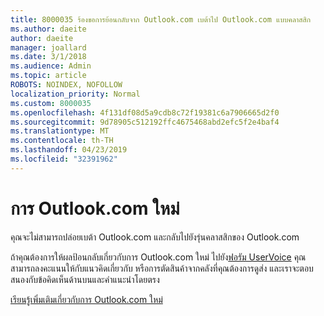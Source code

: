 ```yaml
---
title: 8000035 ร้องขอการย้อนกลับจาก Outlook.com เบต้าไป Outlook.com แบบคลาสสิก
ms.author: daeite
author: daeite
manager: joallard
ms.date: 3/1/2018
ms.audience: Admin
ms.topic: article
ROBOTS: NOINDEX, NOFOLLOW
localization_priority: Normal
ms.custom: 8000035
ms.openlocfilehash: 4f131df08d5a9cdb8c72f19381c6a7906665d2f0
ms.sourcegitcommit: 9d78905c512192ffc4675468abd2efc5f2e4baf4
ms.translationtype: MT
ms.contentlocale: th-TH
ms.lasthandoff: 04/23/2019
ms.locfileid: "32391962"
---
```

# <a name="the-new-outlookcom"></a>การ Outlook.com ใหม่

คุณจะไม่สามารถปล่อยเบต้า Outlook.com และกลับไปยังรุ่นคลาสสิกของ Outlook.com

ถ้าคุณต้องการให้ผลป้อนกลับเกี่ยวกับการ Outlook.com ใหม่ ไปยัง[ฟอรัม UserVoice](https://go.microsoft.com/fwlink/p/?linkid=851599) คุณสามารถลงคะแนนให้กับแนวคิดเกี่ยวกับ หรือการตัดสินค้าจากคลังที่คุณต้องการดูส่ง และเราจะตอบสนองกับข้อคิดเห็นด้านบนและคำแนะนำโดยตรง

[เรียนรู้เพิ่มเติมเกี่ยวกับการ Outlook.com ใหม่](https://go.microsoft.com/fwlink/p/?linkid=874356)